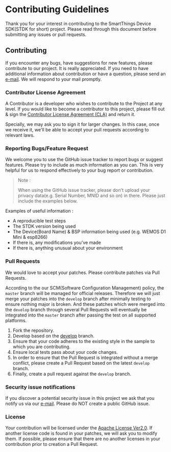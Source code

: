 # Contributing Guidelines

Thank you for your interest in contributing to the SmartThings Device SDK(STDK for short) project. Please read through this document before submitting any issues or pull requests.

## Contributing

If you encounter any bugs, have suggestions for new features, please contribute to our project. It is really appreciated. If you need to have additional information about contribution or have a question, please send an [e-mail](stdk@samsung.com). We will respond to your mail promptly.

### Contributor License Agreement

A Contributor is a developer who wishes to contribute to the Project at any level.  If you would like to become a contributor to this project, please fill out & sign the [Contributor License Agreement (CLA)](https://github.com/SmartThingsCommunity/st-device-sdk-c/blob/master/doc/SAMSUNGCLA.docx) and return it.

Specially, we may ask you to sign it for larger changes. In this case, once we receive it, we'll be able to accept your pull requests according to relevant laws.

### Reporting Bugs/Feature Request

We welcome you to use the GitHub issue tracker to report bugs or suggest features. Please try to include as much information as you can.  This is very helpful for us to respond effectively to your bug report or contribution.

> Note :
>
> When using the GitHub issue tracker, please don't upload your privacy data(e.g. Serial Number, MNID and so on) in there. Please just include the examples below.

Examples of useful information :

- A reproducible test steps
- The STDK version being used
- The Device(Board Name) & BSP information being used (e.g. WEMOS D1 Mini & esp8266)
- If there is, any modifications you've made
- If there is, anything unusual about your environment

### Pull Requests

We would love to accept your patches. Please contribute patches via Pull Requests.

According to the our SCM(Software Configuration Management) policy, the `master` branch will be managed for official releases. Therefore we will just merge your patches into the `develop` branch after minimally testing to ensure nothing major is broken. And these patches which were merged into the `develop` branch through several Pull Requests will eventually be integrated into the `master` branch after passing the test on all supported platforms.

1. Fork the repository.
2. Develop based on the [develop](https://github.com/SmartThingsCommunity/st-device-sdk-c/tree/develop) branch.
3. Ensure that your code adheres to the existing style in the sample to which you are contributing.
4. Ensure local tests pass about your code changes.
5. In order to ensure that the Pull Request is integrated without a merge conflict, please create a Pull Request based on the latest `develop` branch.
6. Finally, create a pull request against the `develop` branch.

### Security issue notifications

If you discover a potential security issue in this project we ask that you notify us via our [e-mail](mailto:stdk@samsung.com). Please do NOT create a public GitHub issue.

### License

Your contribution will be licensed under the [Apache License Ver2.0](https://github.com/SmartThingsCommunity/st-device-sdk-c/blob/master/LICENSE). If another license code is found in your patches, we will ask you to modify them. If possible, please ensure that there are no another licenses in your contribution prior to creation a Pull Request.
